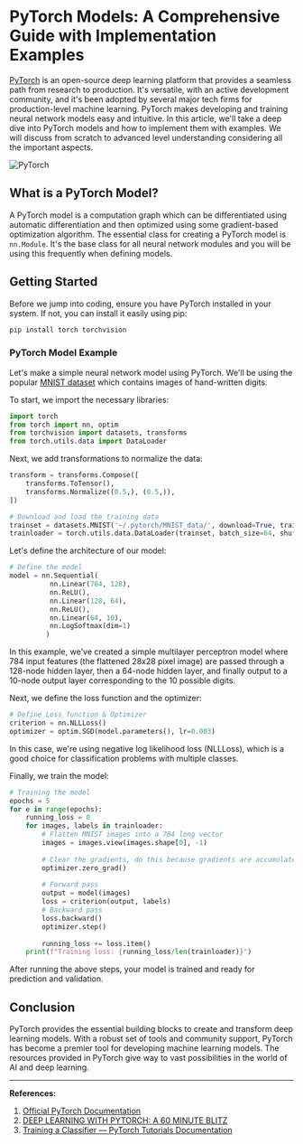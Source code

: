 # PyTorch Models: A Comprehensive Guide with Implementation Examples

[PyTorch](https://pytorch.org/) is an open-source deep learning platform that provides a seamless path from research to production. It's versatile, with an active development community, and it's been adopted by several major tech firms for production-level machine learning. PyTorch makes developing and training neural network models easy and intuitive. In this article, we'll take a deep dive into PyTorch models and how to implement them with examples. We will discuss from scratch to advanced level understanding considering all the important aspects.

![PyTorch](https://www.nvidia.com/content/dam/en-zz/Solutions/glossary/data-science/pytorch/img-1.png)

## What is a PyTorch Model?

A PyTorch model is a computation graph which can be differentiated using automatic differentiation and then optimized using some gradient-based optimization algorithm. The essential class for creating a PyTorch model is `nn.Module`. It's the base class for all neural network modules and you will be using this frequently when defining models.

## Getting Started

Before we jump into coding, ensure you have PyTorch installed in your system. If not, you can install it easily using pip:

```python
pip install torch torchvision
```

### PyTorch Model Example

Let's make a simple neural network model using PyTorch. We'll be using the popular [MNIST dataset](http://yann.lecun.com/exdb/mnist/) which contains images of hand-written digits.

To start, we import the necessary libraries:

```python
import torch
from torch import nn, optim
from torchvision import datasets, transforms
from torch.utils.data import DataLoader
```

Next, we add transformations to normalize the data:

```python
transform = transforms.Compose([
    transforms.ToTensor(),
    transforms.Normalize((0.5,), (0.5,)),
])

# Download and load the training data
trainset = datasets.MNIST('~/.pytorch/MNIST_data/', download=True, train=True, transform=transform)
trainloader = torch.utils.data.DataLoader(trainset, batch_size=64, shuffle=True)
```

Let's define the architecture of our model:

```python
# Define the model
model = nn.Sequential(
          nn.Linear(784, 128),
          nn.ReLU(),
          nn.Linear(128, 64),
          nn.ReLU(),
          nn.Linear(64, 10),
          nn.LogSoftmax(dim=1)
         )
```

In this example, we've created a simple multilayer perceptron model where 784 input features (the flattened 28x28 pixel image) are passed through a 128-node hidden layer, then a 64-node hidden layer, and finally output to a 10-node output layer corresponding to the 10 possible digits.

Next, we define the loss function and the optimizer:

```python
# Define Loss function & Optimizer
criterion = nn.NLLLoss()
optimizer = optim.SGD(model.parameters(), lr=0.003)
```

In this case, we're using negative log likelihood loss (NLLLoss), which is a good choice for classification problems with multiple classes.

Finally, we train the model:

```python
# Training the model
epochs = 5
for e in range(epochs):
    running_loss = 0
    for images, labels in trainloader:
        # Flatten MNIST images into a 784 long vector
        images = images.view(images.shape[0], -1)
    
        # Clear the gradients, do this because gradients are accumulated
        optimizer.zero_grad()
        
        # Forward pass
        output = model(images)
        loss = criterion(output, labels)
        # Backward pass
        loss.backward()
        optimizer.step()
        
        running_loss += loss.item()
    print(f"Training loss: {running_loss/len(trainloader)}")
```

After running the above steps, your model is trained and ready for prediction and validation.

## Conclusion

PyTorch provides the essential building blocks to create and transform deep learning models. With a robust set of tools and community support, PyTorch has become a premier tool for developing machine learning models. The resources provided in PyTorch give way to vast possibilities in the world of AI and deep learning.

---

**References:**

1. [Official PyTorch Documentation](https://pytorch.org/docs/stable/index.html)
2. [DEEP LEARNING WITH PYTORCH: A 60 MINUTE BLITZ](https://pytorch.org/tutorials/beginner/deep_learning_60min_blitz.html)
3. [Training a Classifier — PyTorch Tutorials Documentation](https://pytorch.org/tutorials/beginner/blitz/cifar10_tutorial.html)